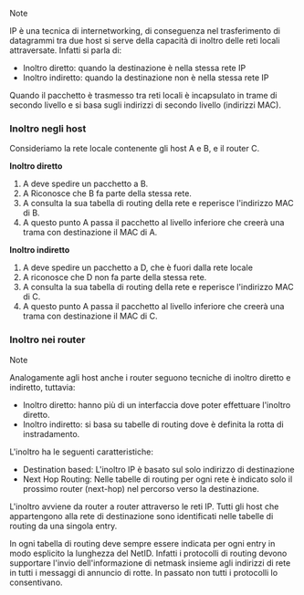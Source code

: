 >[!note]
>IP è una tecnica di internetworking, di conseguenza nel trasferimento di datagrammi tra due host si serve della capacità di inoltro delle reti locali attraversate. Infatti si parla di:
>- Inoltro diretto: quando la destinazione è nella stessa rete IP
>- Inoltro indiretto: quando la destinazione non è nella stessa rete IP

Quando il pacchetto è trasmesso tra reti locali è incapsulato in trame di secondo livello e si basa sugli indirizzi di secondo livello (indirizzi MAC).

### Inoltro negli host
Consideriamo la rete locale contenente gli host A e B, e il router C.

**Inoltro diretto**
1. A deve spedire un pacchetto a B.
2. A Riconosce che B fa parte della stessa rete.
3. A consulta la sua tabella di routing della rete e reperisce l'indirizzo MAC di B.
4. A questo punto A passa il pacchetto al livello inferiore che creerà una trama con destinazione il MAC di A.

**Inoltro indiretto**
1. A deve spedire un pacchetto a D, che è fuori dalla rete locale
2. A riconosce che D non fa parte della stessa rete.
3. A consulta la sua tabella di routing della rete e reperisce l'indirizzo MAC di C.
4. A questo punto A passa il pacchetto al livello inferiore che creerà una trama con destinazione il MAC di C.

### Inoltro nei router
>[!note]
>Analogamente agli host anche i router seguono tecniche di inoltro diretto e indiretto, tuttavia:
>- Inoltro diretto: hanno più di un interfaccia dove poter effettuare l'inoltro diretto.
>- Inoltro indiretto: si basa su tabelle di routing dove è definita la rotta di instradamento.

L'inoltro ha le seguenti caratteristiche:
- Destination based: L'inoltro IP è basato sul solo indirizzo di destinazione
- Next Hop Routing: Nelle tabelle di routing per ogni rete è indicato solo il prossimo router (next-hop) nel percorso verso la destinazione.

L'inoltro avviene da router a router attraverso le reti IP. Tutti gli host che appartengono alla rete di destinazione sono identificati nelle tabelle di routing da una singola entry.

In ogni tabella di routing deve sempre essere indicata per ogni entry in modo esplicito la lunghezza del NetID. Infatti i protocolli di routing devono supportare l'invio dell'informazione di netmask insieme agli indirizzi di rete in tutti i messaggi di annuncio di rotte. In passato non tutti i protocolli lo consentivano.